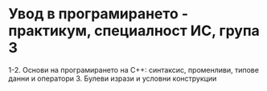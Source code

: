 # Увод в програмирането - практикум, специалност ИС, група 3

1-2. Основи на програмирането на C++: синтаксис, променливи, типове данни и оператори
3. Булеви изрази и условни конструкции


